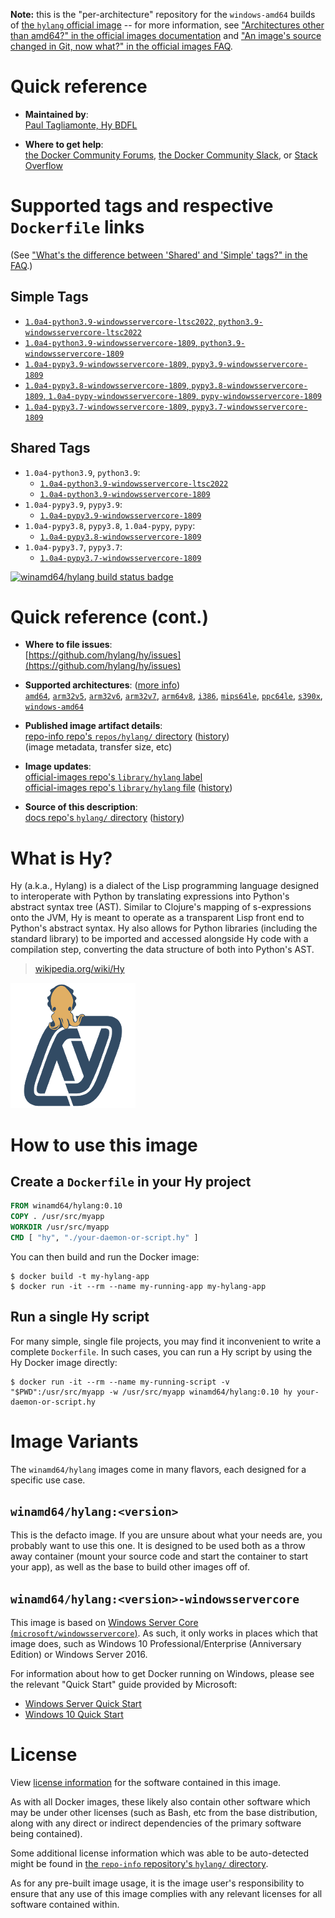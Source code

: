 <!--

********************************************************************************

WARNING:

    DO NOT EDIT "hylang/README.md"

    IT IS AUTO-GENERATED

    (from the other files in "hylang/" combined with a set of templates)

********************************************************************************

-->

**Note:** this is the "per-architecture" repository for the `windows-amd64` builds of [the `hylang` official image](https://hub.docker.com/_/hylang) -- for more information, see ["Architectures other than amd64?" in the official images documentation](https://github.com/docker-library/official-images#architectures-other-than-amd64) and ["An image's source changed in Git, now what?" in the official images FAQ](https://github.com/docker-library/faq#an-images-source-changed-in-git-now-what).

# Quick reference

-	**Maintained by**:  
	[Paul Tagliamonte, Hy BDFL](https://github.com/hylang/hy)

-	**Where to get help**:  
	[the Docker Community Forums](https://forums.docker.com/), [the Docker Community Slack](https://dockr.ly/slack), or [Stack Overflow](https://stackoverflow.com/search?tab=newest&q=docker)

# Supported tags and respective `Dockerfile` links

(See ["What's the difference between 'Shared' and 'Simple' tags?" in the FAQ](https://github.com/docker-library/faq#whats-the-difference-between-shared-and-simple-tags).)

## Simple Tags

-	[`1.0a4-python3.9-windowsservercore-ltsc2022`, `python3.9-windowsservercore-ltsc2022`](https://github.com/hylang/docker-hylang/blob/85d90b27f2172cd51b8d96e7c0ae502df1d7e393/dockerfiles-generated/Dockerfile.python3.9-windowsservercore-ltsc2022)
-	[`1.0a4-python3.9-windowsservercore-1809`, `python3.9-windowsservercore-1809`](https://github.com/hylang/docker-hylang/blob/85d90b27f2172cd51b8d96e7c0ae502df1d7e393/dockerfiles-generated/Dockerfile.python3.9-windowsservercore-1809)
-	[`1.0a4-pypy3.9-windowsservercore-1809`, `pypy3.9-windowsservercore-1809`](https://github.com/hylang/docker-hylang/blob/85d90b27f2172cd51b8d96e7c0ae502df1d7e393/dockerfiles-generated/Dockerfile.pypy3.9-windowsservercore-1809)
-	[`1.0a4-pypy3.8-windowsservercore-1809`, `pypy3.8-windowsservercore-1809`, `1.0a4-pypy-windowsservercore-1809`, `pypy-windowsservercore-1809`](https://github.com/hylang/docker-hylang/blob/85d90b27f2172cd51b8d96e7c0ae502df1d7e393/dockerfiles-generated/Dockerfile.pypy3.8-windowsservercore-1809)
-	[`1.0a4-pypy3.7-windowsservercore-1809`, `pypy3.7-windowsservercore-1809`](https://github.com/hylang/docker-hylang/blob/85d90b27f2172cd51b8d96e7c0ae502df1d7e393/dockerfiles-generated/Dockerfile.pypy3.7-windowsservercore-1809)

## Shared Tags

-	`1.0a4-python3.9`, `python3.9`:
	-	[`1.0a4-python3.9-windowsservercore-ltsc2022`](https://github.com/hylang/docker-hylang/blob/85d90b27f2172cd51b8d96e7c0ae502df1d7e393/dockerfiles-generated/Dockerfile.python3.9-windowsservercore-ltsc2022)
	-	[`1.0a4-python3.9-windowsservercore-1809`](https://github.com/hylang/docker-hylang/blob/85d90b27f2172cd51b8d96e7c0ae502df1d7e393/dockerfiles-generated/Dockerfile.python3.9-windowsservercore-1809)
-	`1.0a4-pypy3.9`, `pypy3.9`:
	-	[`1.0a4-pypy3.9-windowsservercore-1809`](https://github.com/hylang/docker-hylang/blob/85d90b27f2172cd51b8d96e7c0ae502df1d7e393/dockerfiles-generated/Dockerfile.pypy3.9-windowsservercore-1809)
-	`1.0a4-pypy3.8`, `pypy3.8`, `1.0a4-pypy`, `pypy`:
	-	[`1.0a4-pypy3.8-windowsservercore-1809`](https://github.com/hylang/docker-hylang/blob/85d90b27f2172cd51b8d96e7c0ae502df1d7e393/dockerfiles-generated/Dockerfile.pypy3.8-windowsservercore-1809)
-	`1.0a4-pypy3.7`, `pypy3.7`:
	-	[`1.0a4-pypy3.7-windowsservercore-1809`](https://github.com/hylang/docker-hylang/blob/85d90b27f2172cd51b8d96e7c0ae502df1d7e393/dockerfiles-generated/Dockerfile.pypy3.7-windowsservercore-1809)

[![winamd64/hylang build status badge](https://img.shields.io/jenkins/s/https/doi-janky.infosiftr.net/job/multiarch/job/windows-amd64/job/hylang.svg?label=winamd64/hylang%20%20build%20job)](https://doi-janky.infosiftr.net/job/multiarch/job/windows-amd64/job/hylang/)

# Quick reference (cont.)

-	**Where to file issues**:  
	[https://github.com/hylang/hy/issues](https://github.com/hylang/hy/issues)

-	**Supported architectures**: ([more info](https://github.com/docker-library/official-images#architectures-other-than-amd64))  
	[`amd64`](https://hub.docker.com/r/amd64/hylang/), [`arm32v5`](https://hub.docker.com/r/arm32v5/hylang/), [`arm32v6`](https://hub.docker.com/r/arm32v6/hylang/), [`arm32v7`](https://hub.docker.com/r/arm32v7/hylang/), [`arm64v8`](https://hub.docker.com/r/arm64v8/hylang/), [`i386`](https://hub.docker.com/r/i386/hylang/), [`mips64le`](https://hub.docker.com/r/mips64le/hylang/), [`ppc64le`](https://hub.docker.com/r/ppc64le/hylang/), [`s390x`](https://hub.docker.com/r/s390x/hylang/), [`windows-amd64`](https://hub.docker.com/r/winamd64/hylang/)

-	**Published image artifact details**:  
	[repo-info repo's `repos/hylang/` directory](https://github.com/docker-library/repo-info/blob/master/repos/hylang) ([history](https://github.com/docker-library/repo-info/commits/master/repos/hylang))  
	(image metadata, transfer size, etc)

-	**Image updates**:  
	[official-images repo's `library/hylang` label](https://github.com/docker-library/official-images/issues?q=label%3Alibrary%2Fhylang)  
	[official-images repo's `library/hylang` file](https://github.com/docker-library/official-images/blob/master/library/hylang) ([history](https://github.com/docker-library/official-images/commits/master/library/hylang))

-	**Source of this description**:  
	[docs repo's `hylang/` directory](https://github.com/docker-library/docs/tree/master/hylang) ([history](https://github.com/docker-library/docs/commits/master/hylang))

# What is Hy?

Hy (a.k.a., Hylang) is a dialect of the Lisp programming language designed to interoperate with Python by translating expressions into Python's abstract syntax tree (AST). Similar to Clojure's mapping of s-expressions onto the JVM, Hy is meant to operate as a transparent Lisp front end to Python's abstract syntax. Hy also allows for Python libraries (including the standard library) to be imported and accessed alongside Hy code with a compilation step, converting the data structure of both into Python's AST.

> [wikipedia.org/wiki/Hy](https://en.wikipedia.org/wiki/Hy)

![logo](https://raw.githubusercontent.com/docker-library/docs/c097f38c6ee48cd13456df8cd853a9d806fff429/hylang/logo.png)

# How to use this image

## Create a `Dockerfile` in your Hy project

```dockerfile
FROM winamd64/hylang:0.10
COPY . /usr/src/myapp
WORKDIR /usr/src/myapp
CMD [ "hy", "./your-daemon-or-script.hy" ]
```

You can then build and run the Docker image:

```console
$ docker build -t my-hylang-app
$ docker run -it --rm --name my-running-app my-hylang-app
```

## Run a single Hy script

For many simple, single file projects, you may find it inconvenient to write a complete `Dockerfile`. In such cases, you can run a Hy script by using the Hy Docker image directly:

```console
$ docker run -it --rm --name my-running-script -v "$PWD":/usr/src/myapp -w /usr/src/myapp winamd64/hylang:0.10 hy your-daemon-or-script.hy
```

# Image Variants

The `winamd64/hylang` images come in many flavors, each designed for a specific use case.

## `winamd64/hylang:<version>`

This is the defacto image. If you are unsure about what your needs are, you probably want to use this one. It is designed to be used both as a throw away container (mount your source code and start the container to start your app), as well as the base to build other images off of.

## `winamd64/hylang:<version>-windowsservercore`

This image is based on [Windows Server Core (`microsoft/windowsservercore`)](https://hub.docker.com/r/microsoft/windowsservercore/). As such, it only works in places which that image does, such as Windows 10 Professional/Enterprise (Anniversary Edition) or Windows Server 2016.

For information about how to get Docker running on Windows, please see the relevant "Quick Start" guide provided by Microsoft:

-	[Windows Server Quick Start](https://msdn.microsoft.com/en-us/virtualization/windowscontainers/quick_start/quick_start_windows_server)
-	[Windows 10 Quick Start](https://msdn.microsoft.com/en-us/virtualization/windowscontainers/quick_start/quick_start_windows_10)

# License

View [license information](https://github.com/hylang/hy/blob/master/LICENSE) for the software contained in this image.

As with all Docker images, these likely also contain other software which may be under other licenses (such as Bash, etc from the base distribution, along with any direct or indirect dependencies of the primary software being contained).

Some additional license information which was able to be auto-detected might be found in [the `repo-info` repository's `hylang/` directory](https://github.com/docker-library/repo-info/tree/master/repos/hylang).

As for any pre-built image usage, it is the image user's responsibility to ensure that any use of this image complies with any relevant licenses for all software contained within.
